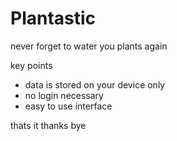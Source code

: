 # Plantastic

never forget to water you plants again

key points
- data is stored on your device only
- no login necessary
- easy to use interface

thats it thanks bye